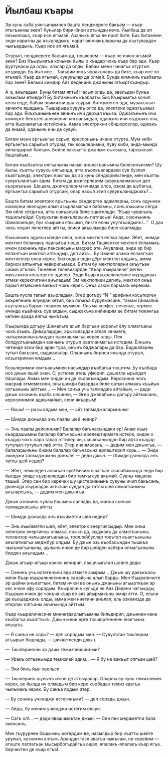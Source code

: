 # Йылбаш къары

Эр кунь саба уянгьанымнен башта пенджереге бакъам — къар ягъгъанмы экен?
Куньлер бири-бири артындан кече.
Йылбаш да эп якъынлаша, къар исе ягъмай.
Азачыкъ ягъа ве ирип бите.
Биз битамнен энди наратны да азырладыкъ, нарат оюнчакъларыны да къутулардан чыкъардыкъ.
Къар исе эп ягъмай.

Отурып, пенджереге бакъам да, тюшюнем — къар не ичюн ягъмай экен?
Биз Къырымгъа кочькен йылы о къадар чокъ къар бар эди.
Къар фуртунасы да олды, аязлар да олды.
Бабам мени чанагъа отуртып кездирди.
Бу йыл исе...
Такъвимнинъ япракълары да бите, къар исе эп ягъмай.
Къар да ягъмай, сувукълар да олмай.
Бунда кимнинъ къабааты бар экен?
Бельки кимдир Аяз деденинъ джаныны агъырткъандыр.

A-а, анъладым.
Буны битам япты!
Насыл олды да, эвельден бунъа акъылым етмеди?!
Бу битамнынъ къабааты.
Биз Къырымгъа кочип кельгенде, бабам эвимизни даа къурып битирмеген эди, мувакъкъат эвчикте яшадыкъ.
Тышарыда сувукъ олса да, электрик оджагъымыз бар эди.
Якъкъанынънен эвнинъ ичи деръал къыза.
Оджакънынъ ичи комюрге бенъзеп алевленип янгъанындан, оданынъ ичи сыджакъ ола, атта йырламагъа истейсинъ.
Амма электрикни сёндюрселер, оджакъ да янмай, оданынъ ичи де сувуй.

Битам мени ёргъангъа сарып, креслонынъ ичине отурта.
Мум киби ёргъангъа сарылып отурам, тек козьлеримни, пуву киби, анда-мында айландырып бакъам.
Бойле вакъытта джаным сыкъыла, тарсыкъып башлайым...

Битам къабаатлы олгъаныны насыл анълагъанымны билесинъизми?
Шу йылы, къатты сувукъ олгъанда, атта къопкъалардаки сув бузлап къалгъанда, электрик ярыгъы да эр кунь сёндюрильгенде, мен къатты сувукълангъан эдим.
Битам да джигерлерим сувукъланмасын деп къоркъкъан.
Шашам, джигерлерим ичимде олса, озюм де шубагъа, ёргъангъа сарылып отурсам, олар насыл этип сувукъланаджакъ?...

Башта битам электрик ярыгъыны сёндюрген адамларны, сонъ одуннен комюрни эвельден алып азырламагъан бабамны, сонъ къышны сёгди.
Эм ойле сёгди ки, атта сокъакъта биле эшитильди.
“Къар чувалынъ тешильгейди!
Сувукътан янакъларынъ патласын!
Анда, озюнънинъ Шималинъде, буз къырына япышып, бизге ёлны унуткъайдынъ!...”
 О даа чокъ чешит лянетлер айтты, эписи акъылымда биле къалмады.

Къышнынъ адреси менде олса, онъа мектюп ёллар эдим.
Эбет, шимди мектюп ёлламакъ паалыгъа тюше.
Битам Ташкентке мектюп ёлламакъ ичюн озюнинъ яры пенсиясыны масраф эте.
Ачувлана, энди эр бир ёллангъан мектюп алтьндыр, деп айта...
Бу Эмине алама ёллангъан мектюплер олса керек.
Биз ондан энди дёрт мектюп алдыкъ, амма бириси алтынгъа чевирильмеди.
Битам бу мектюплерни окъугъан сайын агълай.
Тюневин телевизордан “Къар къыраличе” деген мультикни косьтерген эдилер.
Энди Къар къыраличесине мураджаат этмек кереклигини анъладым!
Эм мектюпнен дегиль, мектюп онъа барып етмесине вакъыт чокъ керек.
Онъа озюм бармакъ кереким.

Башта пусла тапып азырладым.
Эгер догъру “N ” арифини косьтерген акърепнинъ ёлундан кетип, бир якъкъа бурулмасанъ, тамам Шималий къутупкъа барып тюшмек мумкюн.
Яныма конфет, печенье, термос ичинде къайнакъ сув алдым, сыджакъча кийиндим ве битам тюкянгъа кеткен арада ёлгъа чыкътым.

Къырымда догъру Шимальге алып баргъан асфальт ёлу олмагъаны чокъ языкъ.
Диварлардан, арыкълардан атлап кечмеге, чытырманлыкълардан тырмашмагъа керек олды.
Пек болдургъанымдан азачыкъ отурып раатланмагъа истедим.
Ёлнынъ четинде эски бир аран тура, онынъ баджалары да бар.
Баджаларны тутып бакъсам, сыджакълар.
Оларнынъ бириси янында отурып, козьлеримни юмдым...

Козьлеримни юмгъанымнен насылдыр къобагъа тюштим.
Бу къобада исе джын яшай экен.
О, устюме атеш уфюрип, дешетли ырылдап башлады.
Амма мен ондан ич де къоркъмадым.
Керосинни чокъ масраф этмемесини, оны шимди базардан биле сатын алмакъ къыйын олгъаныны айттым...
— Мен санъа учь тапмаджа айтайым, — деди джын озюнинъ къаба сесинен, — Эгер джевабыны догъру айтмасанъ, керосинимни аджымайып, сени якъарым!

— Яхшы!
— разы олдым мен, — айт тапмаджаларынъны!

— Шимди дюньяда энъ паалы шей недир?

— Энъ паалы дейсинъми?
Балалар багьчасындаки ер!
Анам къыз къардашымны балалар багъчасына ерелештирмеге истесе, ондан о къадар чокъ пара талап эттилер ки, шашкъанындан бир афта къадар тутулып-тутулып лаф этти.
Эгер инанмасанъ, — дедим мен джынгъа, — балаларынъны бизим балалар багьчасына ерлештирип корь...
— Энди экинджи тапмаджамны динъле!
— деди джын.
— Шимди дюньяда энъ татлы шей недир?

— Эбет, чемшеден акъкъан сув!
Бизим яшагъан къасабамызда энди бир йылдан зияде къурналардан бир тамчы сув акъмай.
Сувны машина ташый.
Эгер сен бир керечик шу цистернанынъ сувуны ичип бакъсанъ, дюньяда къурнадан акъкъан сувдан да татлы шей олмагъаныны анъларсынъ, — дедим мен джынгъа.

Джын озюнинъ чуллы башыны саллады да, манъа сонъки тапмаджасыны айтты:

— Шимди дюньяда энъ къыйметли шей недир?

— Энъ къыйметли шей, эбет, электрик энергиясыдыр.
Мен онъа электрик энергиясы олмаса, ярыкъ да, сыджакъ да олмагъаныны, телевизор чалышмагъаныны, троллейбуслар токътап къалгъаныны анълатмагъа меджбур олдым.
Бу джын озь къобасындан тышкъа чыкъмагъаныны, шунынъ ичюн де бир шейден хабери олмагъаныны бирден анъладым...

Джын агъыр-агъыр кокюс кечирип, явашчыкътан шойле деди:

— Сенинъ учь истегинъни эда этмеге азырым...
Джын шу дакъкъасы мени Къар къыраличесининъ сарайына алып барды.
Мен Къыраличеге эр шейни анълаттым, битам ичюн ве онынъ джаныны агъырткъан эр кес ичюн афу сорадым.
Къыраличе кульди ве Аяз Дедени чагъырды, Къырым ичюн де чокъча къар ве аяз айырмакъны эмир этти.
О, ельни де къошаджакъ олды, амма мен ниетини анълап, ель озюмизде де етерлик олгъаны акъкъында айттым.

Къар къыраличесине миннетдарлыгъымны бильдирип, джыннен кене къобагъа къайттыкъ.
Джын мени ерге тюшюргенинен янагъына япышты.

— Я санъа не олды?
— деп сорадым мен.
— Сувукътан тишлерим агъырып башлады, — шикяетленди джын.

— Тишлеринъни эр даим темизлейсинъми?

— Уфакъ олгъанымда темизлей эдим...
— Я бу не вакъыт олгъан шей?

— Эки бинъ йыл эвельси.

— Тишлеринъ шунынъ ичюн де агъыралар.
Оларны эр кунь темизлемек керек, ве йылда ич олмадым бир кере къобадан темиз авагъа чыкъмакъ керек.
Бу санъа ярдым этер.

— Бу сенинъ учюнджи истегинъми?
— деп сорады джын.

— Айды, бу меним учюнджи истегим олсун.

— Сагъ ол!...
— деди явашчыкътан джын.
— Сен пек мераметли бала экенсинъ.

Мен гъурурнен башымны котердим ве, насылдыр бир къатты шейге урулып, козюмни ачтым.
Арандан тазе авагъа чыкъсам, не корейим — атеште патлагъан мысырбогъдайгъа ошап, япалакъ-япалакъ къар ягъа.
Керчектен де къар ягъа!..